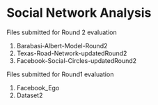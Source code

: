 # Social Network Analysis 

Files submitted for Round 2 evaluation 
1. Barabasi-Albert-Model-Round2
2. Texas-Road-Network-updatedRound2
3. Facebook-Social-Circles-updatedRound2

Files submitted for Round1 evaluation
1. Facebook_Ego
2. Dataset2
